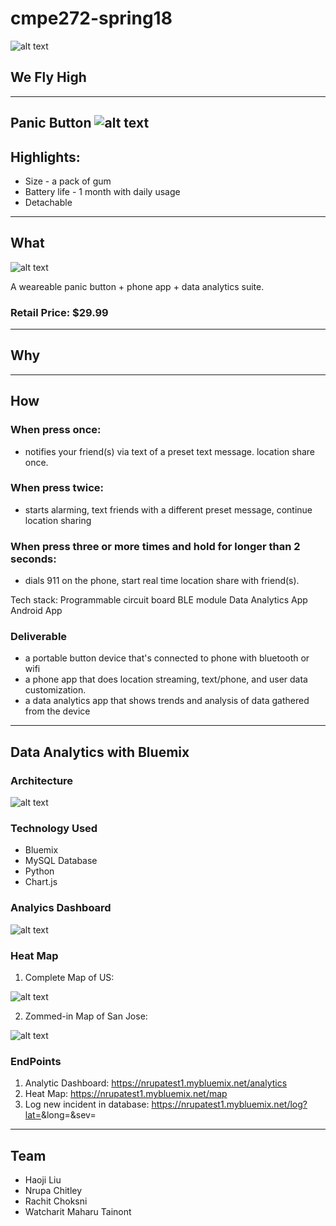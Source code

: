# cmpe272-spring18

![alt text](https://github.com/SJSU272LabSP18/Project-Team-20/raw/master/wiki/img/logo.png "logo")

## We Fly High

---

## Panic Button ![alt text](https://github.com/SJSU272LabSP18/Project-Team-20/blob/master/wiki/img/icon.png "icon")

## Highlights:

* Size - a pack of gum
* Battery life - 1 month with daily usage
* Detachable

---

## What

![alt text](https://github.com/SJSU272LabSP18/Project-Team-20/raw/master/wiki/img/device_sketch.png "device_sketch")


A weareable panic button + phone app + data analytics suite.

### Retail Price: $29.99

---

## Why

---

## How

### When press once:
* notifies your friend(s) via text of a preset text message. location share once.

### When press twice:
* starts alarming, text friends with a different preset message, continue location sharing

### When press three or more times and hold for longer than 2 seconds:
* dials 911 on the phone, start real time location share with friend(s).

Tech stack:
Programmable circuit board
BLE module
Data Analytics App
Android App

### Deliverable
* a portable button device that's connected to phone with bluetooth or wifi
* a phone app that does location streaming, text/phone, and user data customization.
* a data analytics app that shows trends and analysis of data gathered from the device

---

## Data Analytics with Bluemix

### Architecture

![alt text](https://github.com/SJSU272LabSP18/Project-Team-20/raw/master/wiki/img/architecture.png "architecture")

### Technology Used

* Bluemix
* MySQL Database
* Python
* Chart.js

### Analyics Dashboard

![alt text](https://github.com/SJSU272LabSP18/Project-Team-20/raw/master/wiki/img/dsahboard.png "dashboard")

### Heat Map

1. Complete Map of US:

![alt text](https://github.com/SJSU272LabSP18/Project-Team-20/raw/master/wiki/img/map2.png "us_map")

2. Zommed-in Map of San Jose:

![alt text](https://github.com/SJSU272LabSP18/Project-Team-20/raw/master/wiki/img/map1.png "san_jose_map")

### EndPoints

1. Analytic Dashboard: https://nrupatest1.mybluemix.net/analytics
2. Heat Map: https://nrupatest1.mybluemix.net/map
3. Log new incident in database: https://nrupatest1.mybluemix.net/log?lat=<LATITUDE>&long=<LONGITITUDE>&sev=<SEVERITY>

---

## Team
* Haoji Liu
* Nrupa Chitley
* Rachit Choksni
* Watcharit Maharu Tainont

